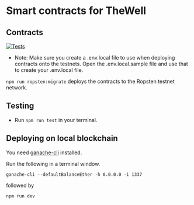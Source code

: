 # Smart contracts for TheWell
## Contracts
[![Tests](https://github.com/The-Well-BC/smart-contracts/actions/workflows/tests.yml/badge.svg)](https://github.com/The-Well-BC/smart-contracts/actions/workflows/tests.yml)

* Note: Make sure you create a .env.local file to use when deploying contracts onto the testnets. Open the .env.local.sample file and use that to create your .env.local file.

`npm run ropsten:migrate` deploys the contracts to the Ropsten testnet network.

## Testing
- Run `npm run test` in your terminal.

## Deploying on local blockchain
You need [ganache-cli](https://github.com/trufflesuite/ganache-cli) installed.

Run the following in a terminal window.
```
ganache-cli --defaultBalanceEther -h 0.0.0.0 -i 1337
```
followed by
```
npm run dev
```

